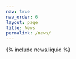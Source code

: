 ```yaml
---
nav: true
nav_order: 6
layout: page
title: News
permalink: /news/
---
```


{% include news.liquid %}
